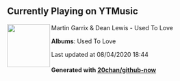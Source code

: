 ## Currently Playing on YTMusic

[<img align="left" width="100" src="https://lh3.googleusercontent.com/VvLkHZKyg0K8PxB_sj8BPMxoYTfyL0KCaBhH8_PuXSFs5l7k4X6rFYaDYj8dZKWI4aM0bLT0jy7ZEVYh">](https://music.youtube.com/channel/UCqJnSdHjKtfsrHi9aI-9d3g)

Martin Garrix & Dean Lewis - Used To Love

**Albums**: Used To Love

Last updated at 08/04/2020 18:44

#### Generated with [20chan/github-now](https://github.com/20chan/github-now)


<!--
**20chan/20chan** is a ✨ _special_ ✨ repository because its `README.md` (this file) appears on your GitHub profile.

Here are some ideas to get you started:

- 🔭 I’m currently working on ...
- 🌱 I’m currently learning ...
- 👯 I’m looking to collaborate on ...
- 🤔 I’m looking for help with ...
- 💬 Ask me about ...
- 📫 How to reach me: ...
- 😄 Pronouns: ...
- ⚡ Fun fact: ...
-->
